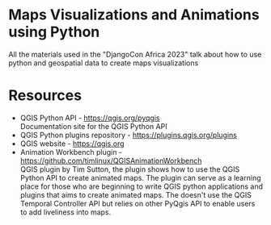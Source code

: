 # Maps Visualizations and Animations using Python
All the materials used in the "DjangoCon Africa 2023" talk about 
how to use python and geospatial data to create maps visualizations




# Resources 
- QGIS Python API - https://qgis.org/pyqgis <br>
  Documentation site for the QGIS Python API
- QGIS Python plugins repository -  https://plugins.qgis.org/plugins
- QGIS website - https://qgis.org
- Animation Workbench plugin - https://github.com/timlinux/QGISAnimationWorkbench  <br>
  QGIS plugin by Tim Sutton, the plugin shows how to use the QGIS Python API to create animated maps.
  The plugin can serve as a learning place for those who are beginning to write QGIS python applications and plugins
  that aims to create animated maps. The doesn't use the QGIS Temporal Controller API but relies on other PyQgis API
  to enable users to add liveliness into maps.
